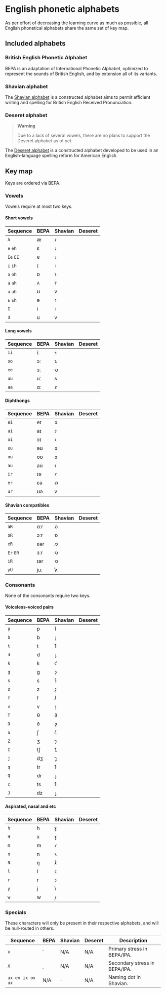 # English phonetic alphabets
As per effort of decreasing the learning curve as much as possible, all English phonetical alphabets share the same set of key map.

## Included alphabets
### British English Phonetic Alphabet
BEPA is an adaptation of International Phonetic Alphabet, optimized to represent the sounds of British English, and by extension all of its variants.

### Shavian alphabet
The [Shavian alphabet](https://en.wikipedia.org/wiki/Shavian_alphabet) is a constructed alphabet aims to permit efficient writing and spelling for British English Received Pronunciation.

### Deseret alphabet
> **Warning**
> 
> Due to a lack of several vowels, there are no plans to support the Deseret alphabet as of yet.

The [Deseret alphabet](https://en.wikipedia.org/wiki/Deseret_alphabet) is a constructed alphabet developed to be used in an English-language spelling reform for American English.

## Key map
Keys are ordered via BEPA.

### Vowels
Vowels require at most two keys.

#### Short vowels
| Sequence | BEPA | Shavian | Deseret |
| -------- | ---- | ------- | ------- |
| `A` | æ | 𐑨 |
| `e` `eh` | ɛ | 𐑧 |
| `Ee` `EE` | e | 𐑧 |
| `i` `ih` | ɪ | 𐑦 |
| `o` `oh` | ɒ | 𐑪 |
| `a` `ah` | ʌ | 𐑳 |
| `u` `uh` | ʊ | 𐑫 |
| `E` `Eh` | ə | 𐑩 |
| `I` | i | 𐑦 |
| `U` | u | 𐑫 |

#### Long vowels
| Sequence | BEPA | Shavian | Deseret |
| -------- | ---- | ------- | ------- |
| `ii` | iː | 𐑰 |
| `oo` | ɔː | 𐑷 |
| `ee` | ɜː | 𐑻 |
| `uu` | uː | 𐑵 |
| `aa` | ɑː | 𐑭 |

#### Diphthongs
| Sequence | BEPA | Shavian | Deseret |
| -------- | ---- | ------- | ------- |
| `ei` | eɪ | 𐑴 |
| `ai` | aɪ | 𐑲 |
| `oi` | ɔɪ | 𐑶 |
| `eu` | əʊ | 𐑴 |
| `ou` | oʊ | 𐑴 |
| `au` | aʊ | 𐑬 |
| `ir` | ɪə | 𐑾 |
| `er` | ɛə | 𐑺 |
| `ur` | ʊə | 𐑫 |

#### Shavian compatibles
| Sequence | BEPA | Shavian | Deseret |
| -------- | ---- | ------- | ------- |
| `aR` | ɑːr | 𐑸 |
| `oR` | ɔːr | 𐑹 |
| `eR` | ɛər | 𐑼 |
| `Er` `ER` | ɜːr | 𐑻 |
| `iR` | ɪər | 𐑽 |
| `yU` | juː | 𐑿 |

### Consonants
None of the consonants require two keys.

#### Voiceless-voiced pairs
| Sequence | BEPA | Shavian | Deseret |
| -------- | ---- | ------- | ------- |
| `p` | p | 𐑐 |
| `b` | b | 𐑚 |
| `t` | t | 𐑑 |
| `d` | d | 𐑛 |
| `k` | k | 𐑒 |
| `g` | g | 𐑜 |
| `s` | s | 𐑕 |
| `z` | z | 𐑟 |
| `f` | f | 𐑓 |
| `v` | v | 𐑝 |
| `T` | θ | 𐑔 |
| `D` | ð | 𐑞 |
| `S` | ʃ | 𐑖 |
| `Z` | ʒ | 𐑠 |
| `C` | tʃ | 𐑗 |
| `j` | dʒ | 𐑡 |
| `q` | tr | 𐑑 |
| `Q` | dr | 𐑛 |
| `c` | ts | 𐑑 |
| `J` | dz | 𐑛 |

#### Aspirated, nasal and etc
| Sequence | BEPA | Shavian | Deseret |
| -------- | ---- | ------- | ------- |
| `h` | h | 𐑣 |
| `H` | x | 𐑣 |
| `m` | m | 𐑥 |
| `n` | n | 𐑯 |
| `N` | ŋ | 𐑙 |
| `l` | l | 𐑤 |
| `r` | r | 𐑮 |
| `y` | j | 𐑘 |
| `w` | w | 𐑢 |

### Specials
These characters will only be present in their respective alphabets, and will be null-routed in others.

| Sequence | BEPA | Shavian | Deseret | Description |
| -------- | ---- | ------- | ------- | ----------- |
| `x` | ˈ | N/A | N/A | Primary stress in BEPA/IPA. |
| `X` | ˌ | N/A | N/A | Secondary stress in BEPA/IPA. |
| `ax ex ix ox ux` | N/A | · | N/A | Naming dot in Shavian. |